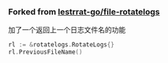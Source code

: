 ### Forked from [lestrrat-go/file-rotatelogs](https://github.com/lestrrat-go/file-rotatelogs)
加了一个返回上一个日志文件名的功能
```go
rl := &rotatelogs.RotateLogs{}
rl.PreviousFileName()
```